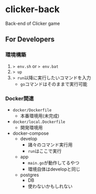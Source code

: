 # clicker-back
Back-end of Clicker game

## For Developers

### 環境構築

1. `> env.sh` or `> env.bat`
2. `> up`
3. `> run`以降に実行したいコマンドを入力
    - `go`コマンドはそのままで実行可能

### Docker関連

- `docker/Dockerfile`
    - 本番環境用(未完成)
- `docker/local.Dockerfile`
    - 開発環境用
- docker-compose
    - develop
        - 諸々のコマンド実行用
        - `run`はここで実行
    - app
        - `main.go`が動作してるやつ
        - 環境自体はdevelopと同じ
    - postgres
        - DB
        - 使わないかもしれない
